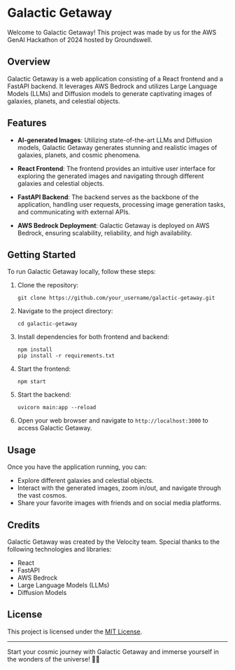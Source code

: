 # Galactic Getaway

Welcome to Galactic Getaway! This project was made by us for the AWS GenAI Hackathon of 2024 hosted by Groundswell.

## Overview

Galactic Getaway is a web application consisting of a React frontend and a FastAPI backend. It leverages AWS Bedrock and utilizes Large Language Models (LLMs) and Diffusion models to generate captivating images of galaxies, planets, and celestial objects.

## Features

- **AI-generated Images**: Utilizing state-of-the-art LLMs and Diffusion models, Galactic Getaway generates stunning and realistic images of galaxies, planets, and cosmic phenomena.
  
- **React Frontend**: The frontend provides an intuitive user interface for exploring the generated images and navigating through different galaxies and celestial objects.
  
- **FastAPI Backend**: The backend serves as the backbone of the application, handling user requests, processing image generation tasks, and communicating with external APIs.
  
- **AWS Bedrock Deployment**: Galactic Getaway is deployed on AWS Bedrock, ensuring scalability, reliability, and high availability.

## Getting Started

To run Galactic Getaway locally, follow these steps:

1. Clone the repository:
   ```
   git clone https://github.com/your_username/galactic-getaway.git
   ```
   
2. Navigate to the project directory:
   ```
   cd galactic-getaway
   ```
   
3. Install dependencies for both frontend and backend:
   ```
   npm install
   pip install -r requirements.txt
   ```

4. Start the frontend:
   ```
   npm start
   ```

5. Start the backend:
   ```
   uvicorn main:app --reload
   ```

6. Open your web browser and navigate to `http://localhost:3000` to access Galactic Getaway.

## Usage

Once you have the application running, you can:

- Explore different galaxies and celestial objects.
- Interact with the generated images, zoom in/out, and navigate through the vast cosmos.
- Share your favorite images with friends and on social media platforms.

## Credits

Galactic Getaway was created by the Velocity team. Special thanks to the following technologies and libraries:

- React
- FastAPI
- AWS Bedrock
- Large Language Models (LLMs)
- Diffusion Models

## License

This project is licensed under the [MIT License](LICENSE).

---

Start your cosmic journey with Galactic Getaway and immerse yourself in the wonders of the universe! 🌌✨
